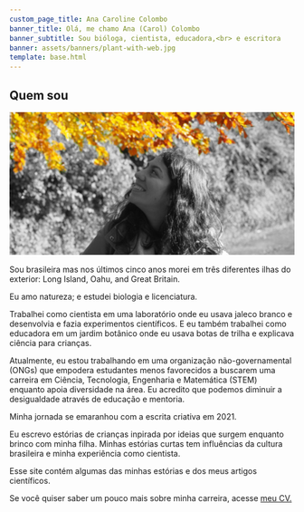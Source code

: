 ```yaml
---
custom_page_title: Ana Caroline Colombo
banner_title: Olá, me chamo Ana (Carol) Colombo
banner_subtitle: Sou bióloga, cientista, educadora,<br> e escritora
banner: assets/banners/plant-with-web.jpg
template: base.html
---
```


<h2 class="about-name">Quem sou</h2>

<img src="/assets/about-image-b&w-yellow-crop.jpg" class="about-img"
     alt="Uma foto minha olhando para as folhas amarelas de uma árvore em um parque no outono.">

Sou brasileira mas nos últimos cinco anos morei em três diferentes ilhas do exterior:
Long Island, Oahu, and Great Britain. 

Eu amo natureza; e estudei biologia e licenciatura.

Trabalhei como cientista em uma laboratório onde eu usava jaleco branco e desenvolvia e fazia experimentos científicos.
E eu também trabalhei como educadora em um jardim botânico onde eu usava botas de trilha e explicava ciência para crianças.

Atualmente, eu estou trabalhando em uma organização não-governamental (ONGs) que empodera estudantes menos favorecidos a buscarem uma carreira em
Ciência, Tecnologia, Engenharia e Matemática (STEM) enquanto apoia diversidade na área. Eu acredito que podemos diminuir a desigualdade através 
de educação e mentoria.

Minha jornada se emaranhou com a escrita criativa em 2021.

Eu escrevo estórias de crianças inpirada por ideias que surgem enquanto brinco com minha filha.
Minhas estórias curtas tem influências da cultura brasileira e minha experiência como cientista.

Esse site contém algumas das minhas estórias e dos meus artigos científicos.

Se você quiser saber um pouco mais sobre minha carreira, acesse
<a href="https://www.acarolcolombo.com/cv/accolombo-cv-portuguese.pdf" target="_blank" type="application/pdf" rel="external noopener noreferrer">meu CV.</a>
